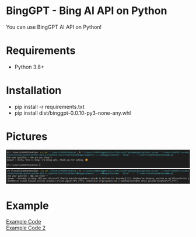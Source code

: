 # BingGPT - Bing AI API on Python
You can use BingGPT AI API on Python!
# Requirements
<ul>
  <li>Python 3.8+</li>
</ul>
<h1>Installation</h1>
<ul>
  <li>pip install -r requirements.txt</li>
  <li>pip install dist/binggpt-0.0.10-py3-none-any.whl</li>
</ul>
<h1>Pictures</h1>
<img src="pic/pic1.png" />
<img src="pic/pic2.png" />
<h1>Example</h1>
<a href="examples/example.py">Example Code</a>
<br><a href="examples/example2.py">Example Code 2</a>
